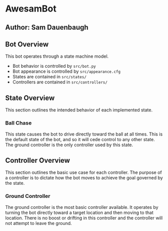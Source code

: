 # AwesamBot

## Author: Sam Dauenbaugh

## Bot Overview

This bot operates through a state machine model.

- Bot behavior is controlled by `src/bot.py`
- Bot appearance is controlled by `src/appearance.cfg`
- States are contained in `src/states/`
- Controllers are contained in `src/controllers/`

## State Overview

This section outlines the intended behavior of each implemented state.

### Ball Chase

This state causes the bot to drive directly toward the ball at all times. This is the default state of the bot, and so it will cede control to any other state.
The ground controller is the only controller used by this state.

## Controller Overview

This section outlines the basic use case for each controller. The purpose of a controller is to dictate how the bot moves to achieve the goal governed by the state.

### Ground Controller

The ground controller is the most basic controller available. It operates by turning the bot directly toward a target location and then moving to that location. There is no
boost or drifting in this controller and the controller will not attempt to leave the ground.
